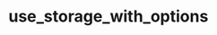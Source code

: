 # use_storage_with_options

<!-- cmdrun python3 ../extract_doc_comment.py storage/use_storage_with_options storage -->
